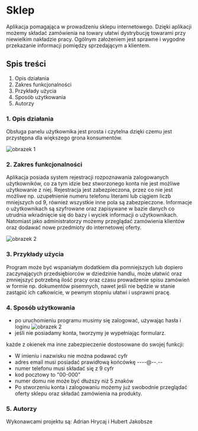 # Sklep
   Aplikacja pomagająca w prowadzeniu sklepu internetowego. Dzięki aplikacji możemy składać zamówienia na towary ułatwi dystrybucję towarami przy niewielkim nakładzie pracy. Ogólnym założeniem jest sprawne i wygodne przekazanie informacji pomiędzy sprzedającym a klientem.

## Spis treści
1. Opis działania
2. Zakres funkcjonalności
3. Przykłady użycia
4. Sposób użytkowania
5. Autorzy

###  1. Opis działania
   Obsługa panelu użytkownika jest prosta i czytelna dzięki czemu jest przystępna dla większego grona konsumentów.

![obrazek 1](https://i.imgur.com/GeuP3lC.png) 



### 2. Zakres funkcjonalności
   Aplikacja posiada system rejestracji rozpoznawania zalogowanych użytkowników, co za tym idzie bez stworzonego konta nie jest możliwe użytkowanie z niej. Rejestracja jest zabezpieczona, przez co nie jest możliwe np. uzupełnienie numeru telefonu literami lub ciągiem liczb mniejszych od 9, również wszystkie inne pola są zabezpieczone. Informacje o użytkownikach są szyfrowane oraz zapisywane w bazie danych co utrudnia wkradnięcie się do bazy i wyciek informacji o użytkownikach. Natomiast jako administratorzy możemy przeglądać zamówienia klientów oraz dodawać nowe przedmioty do internetowej oferty.

![obrazek 2](https://i.imgur.com/ait44MO.png) 

 ### 3. Przykłady użycia
   Program może być wspaniałym dodatkiem dla pomniejszych lub dopiero zaczynających przedsiębiorców w dziedzinie handlu, może ułatwić oraz zmniejszyć potrzebną ilość pracy oraz czasu prowadzenie spisu zamówień w formie np. dokumentów pisemnych, nawet jeśli nie będzie w stanie zastąpić ich całkowicie, w pewnym stopniu ułatwi i usprawni pracę.
   
   ### 4. Sposób użytkowania
*	po uruchomieniu programu musimy się zalogować, używając hasła i loginu
![obrazek 2](https://i.imgur.com/8DzFPBV.png) 
* jeśli nie posiadamy konta, tworzymy je wypełniając formularz.  


każde z okienek ma inne zabezpieczenie dostosowane do swojej funkcji: 
- W imieniu i nazwisku nie można podawać cyfr 
- adres email musi posiadać prawidłową końcówkę ----@--.--
- numer telefonu musi składać się z 9 cyfr
- kod pocztowy to "00-000"
- numer domu nie może być dłuższy niż 5 znaków 
- Po stworzeniu konta i zalogowaniu możemy już swobodnie przeglądać oferty sklepu oraz składać zamówienia na produkty.

### 5.  Autorzy
Wykonawcami projektu są:
Adrian Hrycaj i Hubert Jakobsze
         
